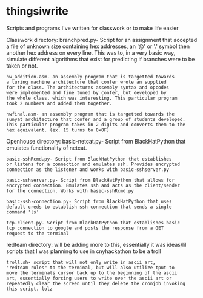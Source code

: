 # thingsiwrite
Scripts and programs I've written for classwork or to make life easier

Classwork directory: 
	branchpred.py- Script for an assignment that accepted a file 
	of unknown size containing hex addresses, an '@' or '.' symbol
	then another hex address on every line. This was to, in a very 
	basic way, simulate different algorithms that exist for 
	predicting if branches were to be taken or not.

	hw_addition.asm- an assembly program that is targetted towards
	a turing machine architecture that confer wrote an supplied
	for the class. The architectures assembly syntax and opcodes
	were implemented and fine tuned by confer, but developed by
	the whole class, which was interesting. This particular program
	took 2 numbers and added them together.

	hwfinal.asm- an assembly program that is targetted towards the
	sunyat architecture that confer and a group of students developed.
	This particular program takes in 2 digits and converts them to the
	hex equivalent. (ex. 15 turns to 0x0F)

Openhouse directory:
	basic-netcat.py- Script from BlackHatPython that emulates
	functionality of netcat.

	basic-sshRcmd.py- Script from BlackHatPython that establishes
	or listens for a connection and emulates ssh. Provides encrypted
	connection as the listener and works with basic-sshserver.py

	basic-sshserver.py- Script from BlackHatPython that allows for
	encrypted connection. Emulates ssh and acts as the client/sender
	for the connection. Works with basic-sshRcmd.py

	basic-ssh-connection.py- Script from BlackHatPython that uses
	default creds to establish ssh connection that sends a single
	command 'ls'

	tcp-client.py- Script from BlackHatPython that establishes basic
	tcp connection to google and posts the response from a GET 
	request to the terminal

redteam directory:
	will be adding more to this, essentially it was ideas/lil scripts
	that I was planning to use in cnyhackathon to be a troll

	troll.sh- script that will not only write in ascii art, 
	"redteam rules" to the terminal, but will also utilize tput to
	move the terminals cursor back up to the beginning of the ascii
	art, essentially forcing users to write over the ascii art or
	repeatedly clear the screen until they delete the cronjob invoking
	this script. lolz
